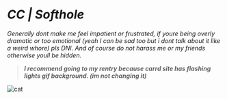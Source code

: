 # *CC | Softhole*
*Generally dont make me feel impatient or frustrated, if youre being overly dramatic or too emotional (yeah I can be sad too but i dont talk about it like a weird whore) pls DNI. And of course do not harass me or my friends otherwise youll be hidden.*

> ***I recommend going to my rentry because carrd site has flashing lights gif background. (im not changing it)***

![cat](https://i.pinimg.com/236x/88/ae/97/88ae970fc82b4064b76773926fa4460a.jpg)
